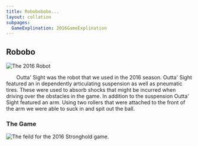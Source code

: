 ```yaml
---
title: Robobobobo...
layout: collation
subpages:
  GameExplination: 2016GameExplination
---
```


Robo<span class="overline">bo</span>
---

![The 2016 Robot](/first/images/2016Robot/2016Robot.jpg)

&nbsp;&nbsp;&nbsp;&nbsp;&nbsp;&nbsp;&nbsp;Outta' Sight was the robot that we used in the 2016 season. Outta' Sight featured an in dependently articulating suspension as well as pneumatic tires. These were used to absorb shocks that might be incurred when driving over the obstacles in the game. In addition to the suspension Outta' Sight featured an arm. Using two rollers that were attached to the front of the arm we were able to suck in and spit out the ball.

### The Game

![The feild for the 2016 Stronghold game.](/first/images/2016Robot/Competition.jpg)

<otherfile id="GameExplination" > </otherfile>
